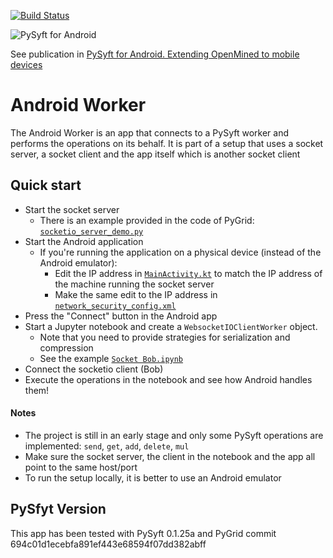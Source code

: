 [![Build Status](https://travis-ci.org/OpenMined/AndroidWorker.svg?branch=master)](https://travis-ci.org/OpenMined/AndroidWorker)

![PySyft for Android](art/pysyft_android.png)

See publication in [PySyft for Android. Extending OpenMined to mobile devices](https://medium.com/@mccorby/pysyft-android-b28da47a767e)

# Android Worker

The Android Worker is an app that connects to a PySyft worker and performs the operations on its behalf. It is part of a setup that uses a socket server, a socket client and the app itself which is another socket client

## Quick start

* Start the socket server
  * There is an example provided in the code of PyGrid: [`socketio_server_demo.py`](https://github.com/OpenMined/PyGrid/blob/dev/examples/android/socketio_server_demo.py)
* Start the Android application
  * If you're running the application on a physical device (instead of the Android emulator):
    * Edit the IP address in [`MainActivity.kt`](https://github.com/OpenMined/AndroidWorker/blob/dev/app/src/main/java/com/mccorby/openmined/worker/ui/MainActivity.kt#L39) to match the IP address of the machine running the socket server
    * Make the same edit to the IP address in [`network_security_config.xml`](https://github.com/OpenMined/AndroidWorker/blob/dev/app/src/main/res/xml/network_security_config.xml#L5)
* Press the "Connect" button in the Android app    
* Start a Jupyter notebook and create a `WebsocketIOClientWorker` object.
  * Note that you need to provide strategies for serialization and compression
  * See the example [`Socket Bob.ipynb`](https://github.com/OpenMined/PyGrid/blob/dev/examples/android/Socket%20Bob.ipynb)
* Connect the socketio client (Bob)
* Execute the operations in the notebook and see how Android handles them!


#### Notes
* The project is still in an early stage and only some PySyft operations are implemented: `send`, `get`, `add`, `delete`, `mul`
* Make sure the socket server, the client in the notebook and the app all point to the same host/port
* To run the setup locally, it is better to use an Android emulator

## PySfyt Version
This app has been tested with PySyft 0.1.25a and PyGrid commit 694c01d1ecebfa891ef443e68594f07dd382abff


